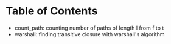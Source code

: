# Table of Contents

- count_path: counting number of paths of length l from f to t
- warshall: finding transitive closure with warshall's algorithm